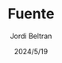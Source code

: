 ---
title: Fuente
date: 2024/5/19
description: Realizar un emisor de partículas
tag: tema2
author: Jordi Beltran
---